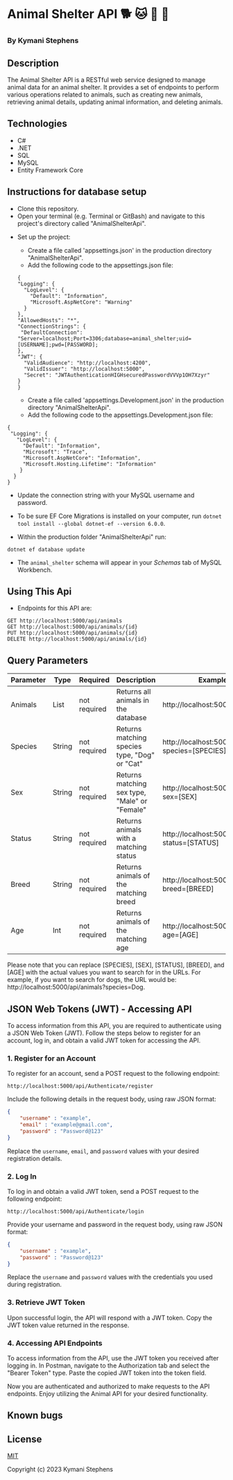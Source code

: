 # Animal Shelter API 🐕 🐱 🐶 🐾

### By Kymani Stephens

## Description

The Animal Shelter API is a RESTful web service designed to manage animal data for an animal shelter. It provides a set of endpoints to perform various operations related to animals, such as creating new animals, retrieving animal details, updating animal information, and deleting animals.

## Technologies

- C#
- .NET
- SQL
- MySQL
- Entity Framework Core

## Instructions for database setup

- Clone this repository.
- Open your terminal (e.g. Terminal or GitBash) and navigate to this project's directory called "AnimalShelterApi".

* Set up the project:

  - Create a file called 'appsettings.json' in the production directory "AnimalShelterApi".
  - Add the following code to the appsettings.json file:

  ```
  {
  "Logging": {
    "LogLevel": {
      "Default": "Information",
      "Microsoft.AspNetCore": "Warning"
    }
  },
  "AllowedHosts": "*",
  "ConnectionStrings": {
   "DefaultConnection": "Server=localhost;Port=3306;database=animal_shelter;uid=[USERNAME];pwd=[PASSWORD];
  },
  "JWT": {
    "ValidAudience": "http://localhost:4200",
    "ValidIssuer": "http://localhost:5000",
    "Secret": "JWTAuthenticationHIGHsecuredPasswordVVVp1OH7Xzyr" 
  }
  }

  ```

  - Create a file called 'appsettings.Development.json' in the production directory "AnimalShelterApi".
  - Add the following code to the appsettings.Development.json file:

```
{
 "Logging": {
   "LogLevel": {
     "Default": "Information",
     "Microsoft": "Trace",
     "Microsoft.AspNetCore": "Information",
     "Microsoft.Hosting.Lifetime": "Information"
    }
  }
}
```

- Update the connection string with your MySQL username and password.

- To be sure EF Core Migrations is installed on your computer, run `dotnet tool install --global dotnet-ef --version 6.0.0`.
- Within the production folder "AnimalShelterApi" run:

```
dotnet ef database update
```

- The `animal_shelter` schema will appear in your _Schemas_ tab of MySQL Workbench.

## Using This Api

- Endpoints for this API are:

```
GET http://localhost:5000/api/animals
GET http://localhost:5000/api/animals/{id}
PUT http://localhost:5000/api/animals/{id}
DELETE http://localhost:5000/api/animals/{id}

```

## Query Parameters

| Parameter | Type   | Required     | Description                                   | Example Url                                         |
| --------- | ------ | ------------ | --------------------------------------------- | --------------------------------------------------- |
| Animals   | List   | not required | Returns all animals in the database           | http://localhost:5000/api/animals                   |
| Species   | String | not required | Returns matching species type, "Dog" or "Cat" | http://localhost:5000/api/animals?species=[SPECIES] |
| Sex       | String | not required | Returns matching sex type, "Male" or "Female" | http://localhost:5000/api/animals?sex=[SEX]         |
| Status    | String | not required | Returns animals with a matching status        | http://localhost:5000/api/animals?status=[STATUS]   |
| Breed     | String | not required | Returns animals of the matching breed         | http://localhost:5000/api/animals?breed=[BREED]     |
| Age       | Int    | not required | Returns animals of the matching age           | http://localhost:5000/api/animals?age=[AGE]         |

Please note that you can replace [SPECIES], [SEX], [STATUS], [BREED], and [AGE] with the actual values you want to search for in the URLs. For example, if you want to search for dogs, the URL would be: http://localhost:5000/api/animals?species=Dog.

## JSON Web Tokens (JWT) - Accessing API

To access information from this API, you are required to authenticate using a JSON Web Token (JWT). Follow the steps below to register for an account, log in, and obtain a valid JWT token for accessing the API.

### 1. Register for an Account
To register for an account, send a POST request to the following endpoint:
```
http://localhost:5000/api/Authenticate/register
```

Include the following details in the request body, using raw JSON format:
```json
{
    "username" : "example",
    "email" : "example@gmail.com",
    "password" : "Password@123"
}
```

Replace the `username`, `email`, and `password` values with your desired registration details.

### 2. Log In
To log in and obtain a valid JWT token, send a POST request to the following endpoint:
```
http://localhost:5000/api/Authenticate/login
```

Provide your username and password in the request body, using raw JSON format:
```json
{
    "username" : "example",
    "password" : "Password@123"
}
```

Replace the `username` and `password` values with the credentials you used during registration.

### 3. Retrieve JWT Token
Upon successful login, the API will respond with a JWT token. Copy the JWT token value returned in the response.

### 4. Accessing API Endpoints
To access information from the API, use the JWT token you received after logging in. In Postman, navigate to the Authorization tab and select the "Bearer Token" type. Paste the copied JWT token into the token field.

Now you are authenticated and authorized to make requests to the API endpoints. Enjoy utilizing the Animal API for your desired functionality.

## Known bugs

## License

[MIT](https://opensource.org/license/mit)

Copyright (c) 2023 Kymani Stephens
